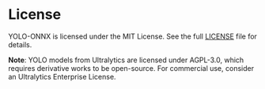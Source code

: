 # License

YOLO-ONNX is licensed under the MIT License. See the full [LICENSE](https://github.com/your-username/yolo-onnx/blob/main/LICENSE) file for details.

**Note**: YOLO models from Ultralytics are licensed under AGPL-3.0, which requires derivative works to be open-source. For commercial use, consider an Ultralytics Enterprise License.